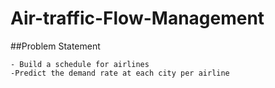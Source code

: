 # Air-traffic-Flow-Management

##Problem Statement
```
- Build a schedule for airlines
-Predict the demand rate at each city per airline
```
